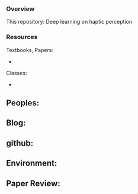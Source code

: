 ### Overview
This repository: Deep learning on haptic perception

### Resources

Textbooks, Papers:

-

Classes:

-

Peoples:
-


Blog:
-

github:
-

Environment:
-


Paper Review:
-
